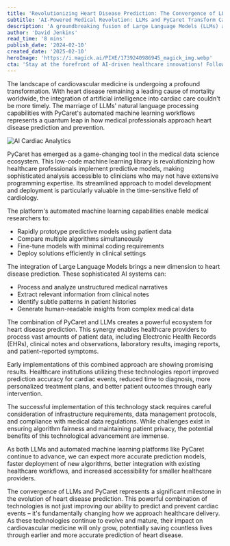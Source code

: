 ```yaml
---
title: 'Revolutionizing Heart Disease Prediction: The Convergence of LLMs and PyCaret'
subtitle: 'AI-Powered Medical Revolution: LLMs and PyCaret Transform Cardiac Care'
description: 'A groundbreaking fusion of Large Language Models (LLMs) and PyCaret's automated machine learning is transforming heart disease prediction. This innovative combination enables healthcare providers to process vast amounts of patient data more efficiently, leading to improved prediction accuracy and better patient outcomes.'
author: 'David Jenkins'
read_time: '8 mins'
publish_date: '2024-02-10'
created_date: '2025-02-10'
heroImage: 'https://i.magick.ai/PIXE/1739240986945_magick_img.webp'
cta: 'Stay at the forefront of AI-driven healthcare innovations! Follow us on LinkedIn for the latest updates on how technology is revolutionizing medical prediction and prevention.'
---
```


The landscape of cardiovascular medicine is undergoing a profound transformation. With heart disease remaining a leading cause of mortality worldwide, the integration of artificial intelligence into cardiac care couldn't be more timely. The marriage of LLMs' natural language processing capabilities with PyCaret's automated machine learning workflows represents a quantum leap in how medical professionals approach heart disease prediction and prevention.

![AI Cardiac Analytics](https://i.magick.ai/PIXE/1739240986949_magick_img.webp)

PyCaret has emerged as a game-changing tool in the medical data science ecosystem. This low-code machine learning library is revolutionizing how healthcare professionals implement predictive models, making sophisticated analysis accessible to clinicians who may not have extensive programming expertise. Its streamlined approach to model development and deployment is particularly valuable in the time-sensitive field of cardiology.

The platform's automated machine learning capabilities enable medical researchers to:
- Rapidly prototype predictive models using patient data
- Compare multiple algorithms simultaneously
- Fine-tune models with minimal coding requirements
- Deploy solutions efficiently in clinical settings

The integration of Large Language Models brings a new dimension to heart disease prediction. These sophisticated AI systems can:
- Process and analyze unstructured medical narratives
- Extract relevant information from clinical notes
- Identify subtle patterns in patient histories
- Generate human-readable insights from complex medical data

The combination of PyCaret and LLMs creates a powerful ecosystem for heart disease prediction. This synergy enables healthcare providers to process vast amounts of patient data, including Electronic Health Records (EHRs), clinical notes and observations, laboratory results, imaging reports, and patient-reported symptoms.

Early implementations of this combined approach are showing promising results. Healthcare institutions utilizing these technologies report improved prediction accuracy for cardiac events, reduced time to diagnosis, more personalized treatment plans, and better patient outcomes through early intervention.

The successful implementation of this technology stack requires careful consideration of infrastructure requirements, data management protocols, and compliance with medical data regulations. While challenges exist in ensuring algorithm fairness and maintaining patient privacy, the potential benefits of this technological advancement are immense.

As both LLMs and automated machine learning platforms like PyCaret continue to advance, we can expect more accurate prediction models, faster deployment of new algorithms, better integration with existing healthcare workflows, and increased accessibility for smaller healthcare providers.

The convergence of LLMs and PyCaret represents a significant milestone in the evolution of heart disease prediction. This powerful combination of technologies is not just improving our ability to predict and prevent cardiac events – it's fundamentally changing how we approach healthcare delivery. As these technologies continue to evolve and mature, their impact on cardiovascular medicine will only grow, potentially saving countless lives through earlier and more accurate prediction of heart disease.